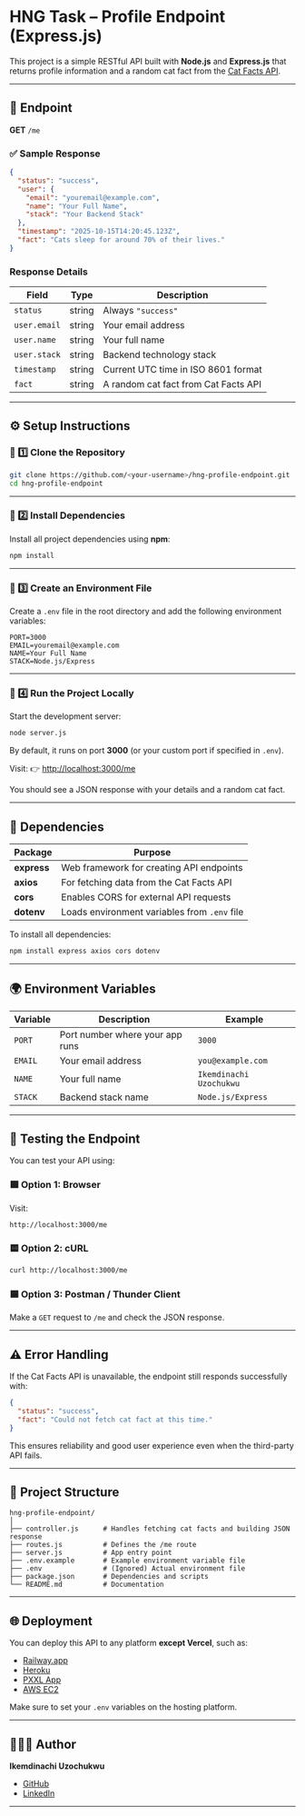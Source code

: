 # HNG Task – Profile Endpoint (Express.js)

This project is a simple RESTful API built with **Node.js** and **Express.js** that returns profile information and a random cat fact from the [Cat Facts API](https://catfact.ninja/fact).

---

## 🚀 Endpoint

**GET** `/me`

### ✅ Sample Response

```json
{
  "status": "success",
  "user": {
    "email": "youremail@example.com",
    "name": "Your Full Name",
    "stack": "Your Backend Stack"
  },
  "timestamp": "2025-10-15T14:20:45.123Z",
  "fact": "Cats sleep for around 70% of their lives."
}
```

### Response Details

| Field        | Type   | Description                          |
| ------------ | ------ | ------------------------------------ |
| `status`     | string | Always `"success"`                   |
| `user.email` | string | Your email address                   |
| `user.name`  | string | Your full name                       |
| `user.stack` | string | Backend technology stack             |
| `timestamp`  | string | Current UTC time in ISO 8601 format  |
| `fact`       | string | A random cat fact from Cat Facts API |

---

## ⚙️ Setup Instructions

### 🧩 1️⃣ Clone the Repository

```bash
git clone https://github.com/<your-username>/hng-profile-endpoint.git
cd hng-profile-endpoint
```

---

### 🧩 2️⃣ Install Dependencies

Install all project dependencies using **npm**:

```bash
npm install
```

---

### 🧩 3️⃣ Create an Environment File

Create a `.env` file in the root directory and add the following environment variables:

```env
PORT=3000
EMAIL=youremail@example.com
NAME=Your Full Name
STACK=Node.js/Express
```

---

### 🧩 4️⃣ Run the Project Locally

Start the development server:

```bash
node server.js
```

By default, it runs on port **3000** (or your custom port if specified in `.env`).

Visit:
👉 [http://localhost:3000/me](http://localhost:3000/me)

You should see a JSON response with your details and a random cat fact.

---

## 🧰 Dependencies

| Package     | Purpose                                      |
| ----------- | -------------------------------------------- |
| **express** | Web framework for creating API endpoints     |
| **axios**   | For fetching data from the Cat Facts API     |
| **cors**    | Enables CORS for external API requests       |
| **dotenv**  | Loads environment variables from `.env` file |

To install all dependencies:

```bash
npm install express axios cors dotenv
```

---

## 🌍 Environment Variables

| Variable | Description                     | Example                 |
| -------- | ------------------------------- | ----------------------- |
| `PORT`   | Port number where your app runs | `3000`                  |
| `EMAIL`  | Your email address              | `you@example.com`       |
| `NAME`   | Your full name                  | `Ikemdinachi Uzochukwu` |
| `STACK`  | Backend stack name              | `Node.js/Express`       |

---

## 🧪 Testing the Endpoint

You can test your API using:

### 🟩 Option 1: Browser

Visit:

```
http://localhost:3000/me
```

### 🟨 Option 2: cURL

```bash
curl http://localhost:3000/me
```

### 🟦 Option 3: Postman / Thunder Client

Make a `GET` request to `/me` and check the JSON response.

---

## ⚠️ Error Handling

If the Cat Facts API is unavailable, the endpoint still responds successfully with:

```json
{
  "status": "success",
  "fact": "Could not fetch cat fact at this time."
}
```

This ensures reliability and good user experience even when the third-party API fails.

---

## 🧱 Project Structure

```
hng-profile-endpoint/
│
├── controller.js      # Handles fetching cat facts and building JSON response
├── routes.js          # Defines the /me route
├── server.js          # App entry point
├── .env.example       # Example environment variable file
├── .env               # (Ignored) Actual environment file
├── package.json       # Dependencies and scripts
└── README.md          # Documentation
```

---

## 🌐 Deployment

You can deploy this API to any platform **except Vercel**, such as:

- [Railway.app](https://railway.app)
- [Heroku](https://www.heroku.com)
- [PXXL App](https://pxxl.app)
- [AWS EC2](https://aws.amazon.com/ec2/)

Make sure to set your `.env` variables on the hosting platform.

---

## 👨🏽‍💻 Author

**Ikemdinachi Uzochukwu**

- [GitHub](https://github.com/<your-username>)
- [LinkedIn](https://linkedin.com/in/<your-link>)

---
